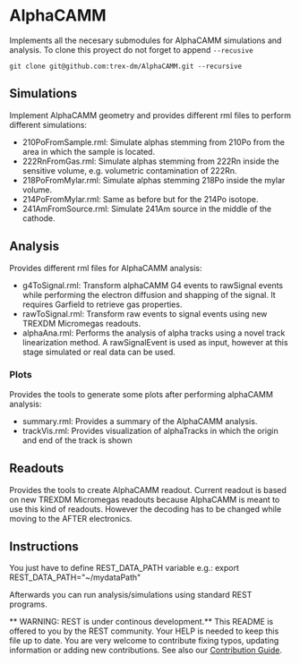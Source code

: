 # AlphaCAMM

Implements all the necesary submodules for AlphaCAMM simulations and analysis. To clone this proyect do not forget to append `--recusive`
```
git clone git@github.com:trex-dm/AlphaCAMM.git --recursive
```

## Simulations

Implement AlphaCAMM geometry and provides different rml files to perform different simulations:

- 210PoFromSample.rml: Simulate alphas stemming from 210Po from the area in which the sample is located.
- 222RnFromGas.rml: Simulate alphas stemming from 222Rn inside the sensitive volume, e.g. volumetric contamination of 222Rn.
- 218PoFromMylar.rml: Simulate alphas stemming 218Po inside the mylar volume.
- 214PoFromMylar.rml: Same as before but for the 214Po isotope.
- 241AmFromSource.rml: Simulate 241Am source in the middle of the cathode.

## Analysis

Provides different rml files for AlphaCAMM analysis:

- g4ToSignal.rml: Transform alphaCAMM G4 events to rawSignal events while performing the electron diffusion and shapping of the signal. It requires Garfield to retrieve gas properties.
- rawToSignal.rml: Transform raw events to signal events using new TREXDM Micromegas readouts.
- alphaAna.rml: Performs the analysis of alpha tracks using a novel track linearization method. A rawSignalEvent is used as input, however at this stage simulated or real data can be used.

### Plots

Provides the tools to generate some plots after performing alphaCAMM analysis:

- summary.rml: Provides a summary of the AlphaCAMM analysis.
- trackVis.rml: Provides visualization of alphaTracks in which the origin and end of the track is shown

## Readouts

Provides the tools to create AlphaCAMM readout. Current readout is based on new TREXDM Micromegas readouts because AlphaCAMM is meant to use this kind of readouts. However the decoding has to be changed while moving to the AFTER electronics.


## Instructions

You just have to define REST_DATA_PATH variable e.g.:
export REST_DATA_PATH="~/mydataPath"

Afterwards you can run analysis/simulations using standard REST programs.




** WARNING: REST is under continous development.** This README is offered to you by the REST community. Your HELP is needed to keep this file up to date. You are very welcome to contribute fixing typos, updating information or adding new contributions. See also our [Contribution Guide](https://lfna.unizar.es/rest-development/REST_v2/-/blob/master/CONTRIBUTING.md).
